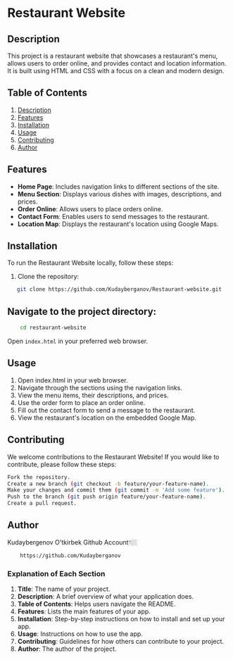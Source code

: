 # Restaurant Website

## Description
This project is a restaurant website that showcases a restaurant's menu, allows users to order online, and provides contact and location information. It is built using HTML and CSS with a focus on a clean and modern design.

## Table of Contents
1. [Description](#description)
2. [Features](#features)
3. [Installation](#installation)
4. [Usage](#usage)
5. [Contributing](#contributing)
6. [Author](#author)

## Features
- **Home Page**: Includes navigation links to different sections of the site.
- **Menu Section**: Displays various dishes with images, descriptions, and prices.
- **Order Online**: Allows users to place orders online.
- **Contact Form**: Enables users to send messages to the restaurant.
- **Location Map**: Displays the restaurant's location using Google Maps.

## Installation
To run the Restaurant Website locally, follow these steps:

1. Clone the repository:
```bash
   git clone https://github.com/Kudayberganov/Restaurant-website.git
```

## Navigate to the project directory:
```bash
    cd restaurant-website
```
Open `index.html` in your preferred web browser.

## Usage
1. Open index.html in your web browser.
2. Navigate through the sections using the navigation links.
3. View the menu items, their descriptions, and prices.
4. Use the order form to place an order online.
5. Fill out the contact form to send a message to the restaurant.
6. View the restaurant's location on the embedded Google Map.

## Contributing
We welcome contributions to the Restaurant Website! If you would like to contribute, please follow these steps:

```bash
Fork the repository.
Create a new branch (git checkout -b feature/your-feature-name).
Make your changes and commit them (git commit -m 'Add some feature').
Push to the branch (git push origin feature/your-feature-name).
Create a pull request.
```

## Author
Kudaybergenov O'tkirbek
Github Account👇🏼
```bash
    https://github.com/Kudayberganov
```


### Explanation of Each Section

1. **Title**: The name of your project.
2. **Description**: A brief overview of what your application does.
3. **Table of Contents**: Helps users navigate the README.
4. **Features**: Lists the main features of your app.
5. **Installation**: Step-by-step instructions on how to install and set up your app.
6. **Usage**: Instructions on how to use the app.
7. **Contributing**: Guidelines for how others can contribute to your project.
9. **Author**: The author of the project.